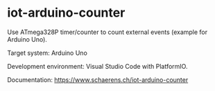 # iot-arduino-counter

Use ATmega328P timer/counter to count external events (example for Arduino Uno).

Target system: Arduino Uno

Development environment: Visual Studio Code with PlatformIO.

Documentation: https://www.schaerens.ch/iot-arduino-counter
